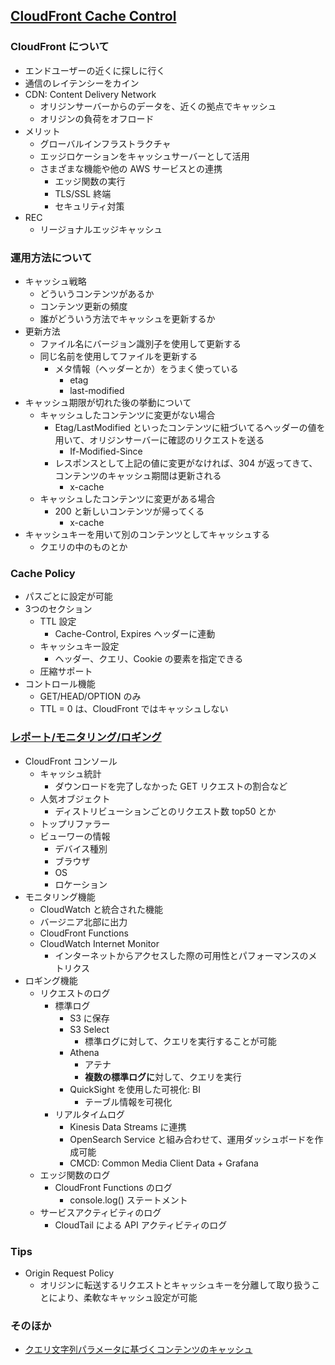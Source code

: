 ## [CloudFront Cache Control](https://www.youtube.com/watch?v=acdiWZK2Z0Y&list=PLzWGOASvSx6FIwIC2X1nObr1KcMCBBlqY&index=24&ab_channel=AmazonWebServicesJapan%E5%85%AC%E5%BC%8F)

### CloudFront について

- エンドユーザーの近くに探しに行く
- 通信のレイテンシーをカイン
- CDN: Content Delivery Network
  - オリジンサーバーからのデータを、近くの拠点でキャッシュ
  - オリジンの負荷をオフロード
- メリット
  - グローバルインフラストラクチャ
  - エッジロケーションをキャッシュサーバーとして活用
  - さまざまな機能や他の AWS サービスとの連携
    - エッジ関数の実行
    - TLS/SSL 終端
    - セキュリティ対策
- REC
  - リージョナルエッジキャッシュ

### 運用方法について

- キャッシュ戦略
  - どういうコンテンツがあるか
  - コンテンツ更新の頻度
  - 誰がどういう方法でキャッシュを更新するか
- 更新方法
  - ファイル名にバージョン識別子を使用して更新する
  - 同じ名前を使用してファイルを更新する
    - メタ情報（ヘッダーとか）をうまく使っている
      - etag
      - last-modified
- キャッシュ期限が切れた後の挙動について
  - キャッシュしたコンテンツに変更がない場合
    - Etag/LastModified といったコンテンツに紐づいてるヘッダーの値を用いて、オリジンサーバーに確認のリクエストを送る
      - If-Modified-Since
    - レスポンスとして上記の値に変更がなければ、304 が返ってきて、コンテンツのキャッシュ期間は更新される
      - x-cache
  - キャッシュしたコンテンツに変更がある場合
    - 200 と新しいコンテンツが帰ってくる
      - x-cache
- キャッシュキーを用いて別のコンテンツとしてキャッシュする
  - クエリの中のものとか

### Cache Policy

- パスごとに設定が可能
- 3つのセクション
  - TTL 設定
    - Cache-Control, Expires ヘッダーに連動
  - キャッシュキー設定
    - ヘッダー、クエリ、Cookie の要素を指定できる
  - 圧縮サポート
- コントロール機能
  - GET/HEAD/OPTION のみ
  - TTL = 0 は、CloudFront ではキャッシュしない

### [レポート/モニタリング/ロギング](https://www.youtube.com/watch?v=tIkfu7NAeQE&ab_channel=AmazonWebServicesJapan%E5%85%AC%E5%BC%8F)

- CloudFront コンソール
  - キャッシュ統計
    - ダウンロードを完了しなかった GET リクエストの割合など
  - 人気オブジェクト
    - ディストリビューションごとのリクエスト数 top50 とか
  - トップリファラー
  - ビューワーの情報
    - デバイス種別
    - ブラウザ
    - OS
    - ロケーション
- モニタリング機能
  - CloudWatch と統合された機能
  - バージニア北部に出力
  - CloudFront Functions
  - CloudWatch Internet Monitor
    - インターネットからアクセスした際の可用性とパフォーマンスのメトリクス
- ロギング機能
  - リクエストのログ
    - 標準ログ
      - S3 に保存
      - S3 Select
        - 標準ログに対して、クエリを実行することが可能
      - Athena
        - アテナ
        - **複数の標準ログに**対して、クエリを実行
      - QuickSight を使用した可視化: BI
        - テーブル情報を可視化
    - リアルタイムログ
      - Kinesis Data Streams に連携
      - OpenSearch Service と組み合わせて、運用ダッシュボードを作成可能
      - CMCD: Common Media Client Data + Grafana
  - エッジ関数のログ
    - CloudFront Functions のログ
      - console.log() ステートメント
  - サービスアクティビティのログ
    - CloudTail による API アクティビティのログ


### Tips

- Origin Request Policy
  - オリジンに転送するリクエストとキャッシュキーを分離して取り扱うことにより、柔軟なキャッシュ設定が可能

### そのほか

- [クエリ文字列パラメータに基づくコンテンツのキャッシュ](https://docs.aws.amazon.com/ja_jp/AmazonCloudFront/latest/DeveloperGuide/QueryStringParameters.html)
